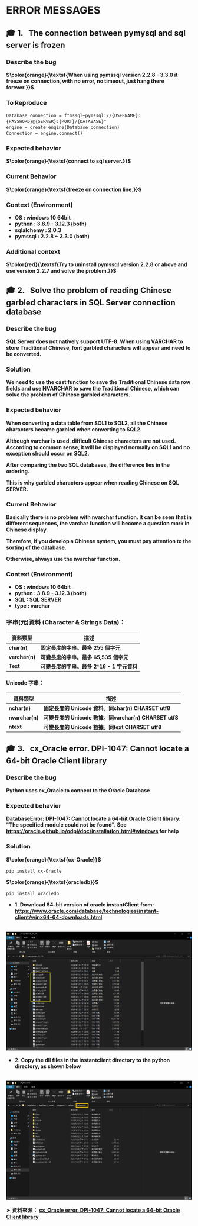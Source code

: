 # ERROR MESSAGES

## 🎓 1. &nbsp; The connection between pymysql and sql server is frozen


### Describe the bug

**$\color{orange}{\textsf{When using pymssql version 2.2.8 - 3.3.0 it freeze on connection, with no error, no timeout, just hang there forever.}}$**


### To Reproduce

```Program Code
Database_connection = f"mssql+pymssql://{USERNAME}:{PASSWORD}@{SERVER}:{PORT}/{DATABASE}"
engine = create_engine(Database_connection)
Connection = engine.connect()
```


### Expected behavior

**$\color{orange}{\textsf{connect to sql server.}}$**


### Current Behavior

**$\color{orange}{\textsf{freeze on connection line.}}$**


### Context (Environment)

* **OS : windows 10 64bit**
* **python : 3.8.9 - 3.12.3 (both)**
* **sqlalchemy : 2.0.3**
* **pymssql : 2.2.8 ~ 3.3.0 (both)**


### Additional context

**$\color{red}{\textsf{Try to uninstall pymssql version 2.2.8 or above and use version 2.2.7 and solve the problem.}}$**






## 🎓 2. &nbsp; Solve the problem of reading Chinese garbled characters in SQL Server connection database


### Describe the bug

**SQL Server does not natively support UTF-8. When using VARCHAR to store Traditional Chinese, font garbled characters will appear and need to be converted.**



### Solution

**We need to use the cast function to save the Traditional Chinese data row fields and use NVARCHAR to save the Traditional Chinese, which can solve the problem of Chinese garbled characters.**




### Expected behavior


**When converting a data table from SQL1 to SQL2, all the Chinese characters became garbled when converting to SQL2.**

**Although varchar is used, difficult Chinese characters are not used. According to common sense, it will be displayed normally on SQL1 and no exception should occur on SQL2.**

**After comparing the two SQL databases, the difference lies in the ordering.**

**This is why garbled characters appear when reading Chinese on SQL SERVER.**




### Current Behavior


**Basically there is no problem with nvarchar function. It can be seen that in different sequences, the varchar function will become a question mark in Chinese display.**

**Therefore, if you develop a Chinese system, you must pay attention to the sorting of the database.**

**Otherwise, always use the nvarchar function.**



### Context (Environment)

* **OS : windows 10 64bit**
* **python : 3.8.9 - 3.12.3 (both)**
* **SQL : SQL SERVER**
* **type : varchar**



### 字串(元)資料 (Character & Strings Data)：


| **資料類型**  |	**描述** |	
| ---- | ---- |
| **char(n)**	| **固定長度的字串。最多 255 個字元** |
| **varchar(n)**	| **可變長度的字串。最多 65,535 個字元** |
| **Text**	| **可變長度的字串。最多 2^16 - 1 字元資料** |


#### Unicode 字串：

| **資料類型**  |	**描述** |	
| ---- | ---- |
| **nchar(n)**	| **固定長度的 Unicode 資料。同char(n) CHARSET utf8** |
| **nvarchar(n)**	| **可變長度的 Unicode 數據。同varchar(n) CHARSET utf8** |
| **ntext**	| **可變長度的 Unicode 數據。同text CHARSET utf8** |





## 🎓 3. &nbsp; cx_Oracle error. DPI-1047: Cannot locate a 64-bit Oracle Client library

### Describe the bug

**Python uses cx_Oracle to connect to the Oracle Database**



### Expected behavior

**DatabaseError: DPI-1047: Cannot locate a 64-bit Oracle Client library: "The specified module could not be found". See https://oracle.github.io/odpi/doc/installation.html#windows for help**



### Solution


**$\color{orange}{\textsf{cx-Oracle}}$**

``` 
pip install cx-Oracle
```



**$\color{orange}{\textsf{oracledb}}$**

```
pip install oracledb
```






* **1. Download 64-bit version of oracle instantClient from: https://www.oracle.com/database/technologies/instant-client/winx64-64-downloads.html**

&nbsp; <img src="./Images/Oracle InstantClient.png" alt="Step"/>



* **2. Copy the dll files in the instantclient directory to the python directory, as shown below**

&nbsp; <img src="./Images/Python.png" alt="Step"/>


➤  **資料來源：** [**cx_Oracle error. DPI-1047: Cannot locate a 64-bit Oracle Client library**]([https://simplelearn.tw/python-conda-virtual-environment](https://stackoverflow.com/questions/56119490/cx-oracle-error-dpi-1047-cannot-locate-a-64-bit-oracle-client-library)/)   
